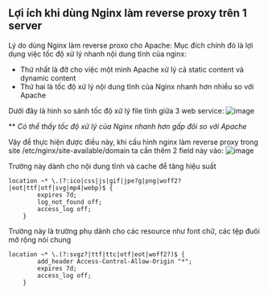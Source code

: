 ## Lợi ích khi dùng Nginx làm reverse proxy trên 1 server

Lý do dùng Nginx làm reverse proxo cho Apache:
Mục đích chính đó là lợi dụng việc tốc độ xử lý nhanh nội dung tĩnh của nginx:
 - Thứ nhất là đỡ cho việc một mình Apache xử lý cả static content và dynamic content
 - Thứ hai là tốc độ xử lý nội dung tĩnh của Nginx nhanh hơn nhiều so với Apache

Dưới đây là hình so sánh tốc độ xử lý file tĩnh giữa 3 web service:
 ![image](https://github.com/user-attachments/assets/d7fdadde-a147-4d5e-833c-31f374456333)

** _Có thể thấy tốc độ xử lý của Nginx nhanh hơn gấp đôi so với Apache_


Vậy để thực hiện được điều này, khi cấu hình nginx làm reverse proxy trong site /etc/nginx/site-available/domain ta cần thêm 2 field này vào:
![image](https://github.com/user-attachments/assets/4c1d3ad9-b5e9-4abb-8b43-b67ca8bfad07)

Trường này dành cho nội dung tĩnh và cache để tăng hiệu suất
```
location ~* \.(?:ico|css|js|gif|jpe?g|png|woff2?|eot|ttf|otf|svg|mp4|webp)$ {
        expires 7d;
        log_not_found off;
        access_log off;
    }
```

Trường này là trường phụ dành cho các resource như font chữ, các tệp đuôi mở rộng nói chung
```
location ~* \.(?:svgz?|ttf|ttc|otf|eot|woff2?)$ {
        add_header Access-Control-Allow-Origin "*";
        expires 7d;
        access_log off;
    }
```
